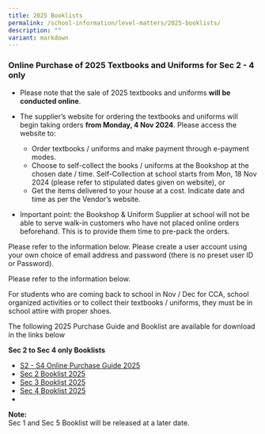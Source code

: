 ```yaml
---
title: 2025 Booklists
permalink: /school-information/level-matters/2025-booklists/
description: ""
variant: markdown
---
```

### Online Purchase of 2025 Textbooks and Uniforms for Sec 2 - 4 only

* Please note that the sale of 2025 textbooks and uniforms **will be conducted online**. 
* The supplier’s website for ordering the textbooks and uniforms will begin taking orders **from Monday, 4 Nov 2024**. Please access the website to:
	* Order textbooks / uniforms and make payment through e-payment modes.
	* Choose to self-collect the books / uniforms at the Bookshop at the chosen date / time. Self-Collection at school starts from Mon, 18 Nov 2024 (please refer to stipulated dates given on website), or
	* Get the items delivered to your house at a cost.  Indicate date and time as per the Vendor’s website.

* Important point: the Bookshop &amp; Uniform Supplier at school will not be able to serve walk-in customers who have not placed online orders beforehand.  This is to provide them time to pre-pack the orders. 

Please refer to the information below. Please create a user account using your own choice of email address and password (there is no preset user ID or Password).

Please refer to the information below.
  


For students who are coming back to school in Nov / Dec for CCA, school organized activities or to collect their textbooks / uniforms, they must be in school attire with proper shoes.

The following 2025 Purchase Guide and Booklist are available for download in the links below

**Sec 2 to Sec 4 only Booklists**
* [S2 - S4 Online Purchase Guide 2025](/files/Book%20Lists/2025/Online_Purchase_Guide.pdf)
* [Sec 2 Booklist 2025](/files/Book%20Lists/2025/S2_Booklist_2025.pdf)
* [Sec 3 Booklist 2025](/files/Book%20Lists/2025/S3_Booklist_2025.pdf)
* [Sec 4 Booklist 2025](/files/Book%20Lists/2025/S4_Booklist_2025.pdf)
* 
**Note:**
<br>Sec 1 and Sec 5 Booklist will be released at a later date.